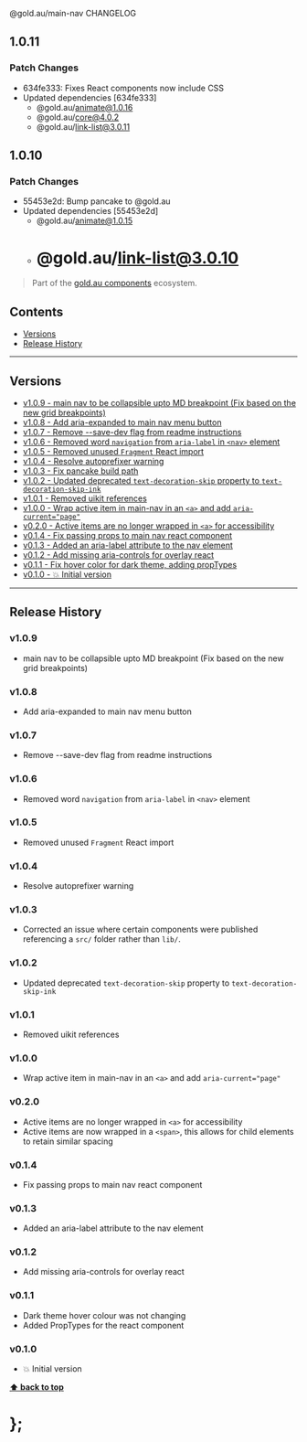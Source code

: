 @gold.au/main-nav CHANGELOG

## 1.0.11

### Patch Changes

- 634fe333: Fixes React components now include CSS
- Updated dependencies [634fe333]
  - @gold.au/animate@1.0.16
  - @gold.au/core@4.0.2
  - @gold.au/link-list@3.0.11

## 1.0.10

### Patch Changes

- 55453e2d: Bump pancake to @gold.au
- Updated dependencies [55453e2d]
  - @gold.au/animate@1.0.15
  - # @gold.au/link-list@3.0.10

> Part of the [gold.au components](https://github.com/designsystemau/gold-design-system/) ecosystem.

## Contents

- [Versions](#install)
- [Release History](#release-history)

---

## Versions

- [v1.0.9 - main nav to be collapsible upto MD breakpoint (Fix based on the new grid breakpoints)](#v109)
- [v1.0.8 - Add aria-expanded to main nav menu button](#v108)
- [v1.0.7 - Remove --save-dev flag from readme instructions](#v107)
- [v1.0.6 - Removed word `navigation` from `aria-label` in `<nav>` element](#v106)
- [v1.0.5 - Removed unused `Fragment` React import](#v105)
- [v1.0.4 - Resolve autoprefixer warning](#v104)
- [v1.0.3 - Fix pancake build path](#v103)
- [v1.0.2 - Updated deprecated `text-decoration-skip` property to `text-decoration-skip-ink`](#v102)
- [v1.0.1 - Removed uikit references](#v101)
- [v1.0.0 - Wrap active item in main-nav in an `<a>` and add `aria-current="page"`](#v100)
- [v0.2.0 - Active items are no longer wrapped in `<a>` for accessibility](#v020)
- [v0.1.4 - Fix passing props to main nav react component](#v014)
- [v0.1.3 - Added an aria-label attribute to the nav element](#v013)
- [v0.1.2 - Add missing aria-controls for overlay react](#v012)
- [v0.1.1 - Fix hover color for dark theme, adding propTypes](#v011)
- [v0.1.0 - 💥 Initial version](#v010)

---

## Release History

### v1.0.9

- main nav to be collapsible upto MD breakpoint (Fix based on the new grid breakpoints)

### v1.0.8

- Add aria-expanded to main nav menu button

### v1.0.7

- Remove --save-dev flag from readme instructions

### v1.0.6

- Removed word `navigation` from `aria-label` in `<nav>` element

### v1.0.5

- Removed unused `Fragment` React import

### v1.0.4

- Resolve autoprefixer warning

### v1.0.3

- Corrected an issue where certain components were published referencing a `src/` folder rather than `lib/`.

### v1.0.2

- Updated deprecated `text-decoration-skip` property to `text-decoration-skip-ink`

### v1.0.1

- Removed uikit references

### v1.0.0

- Wrap active item in main-nav in an `<a>` and add `aria-current="page"`

### v0.2.0

- Active items are no longer wrapped in `<a>` for accessibility
- Active items are now wrapped in a `<span>`, this allows for child elements to retain similar spacing

### v0.1.4

- Fix passing props to main nav react component

### v0.1.3

- Added an aria-label attribute to the nav element

### v0.1.2

- Add missing aria-controls for overlay react

### v0.1.1

- Dark theme hover colour was not changing
- Added PropTypes for the react component

### v0.1.0

- 💥 Initial version

**[⬆ back to top](#contents)**

# };
